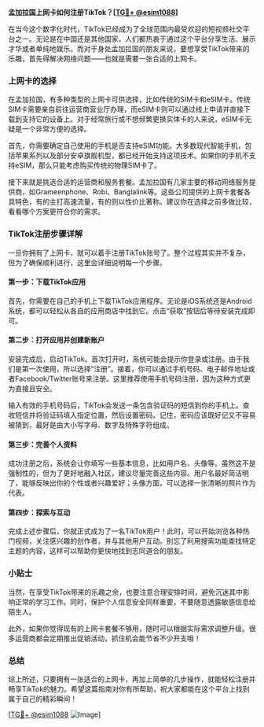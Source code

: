 **孟加拉国上网卡如何注册TikTok？[[TG💪+ @esim1088](https://t.me/s/esim1088)]**

在当今这个数字化时代，TikTok已经成为了全球范围内最受欢迎的短视频社交平台之一。无论是在中国还是其他国家，人们都热衷于通过这个平台分享生活、展示才华或者单纯地娱乐。而对于身处孟加拉国的朋友来说，要想享受TikTok带来的乐趣，首先得解决网络问题——也就是需要一张合适的上网卡。

### 上网卡的选择

在孟加拉国，有多种类型的上网卡可供选择，比如传统的SIM卡和eSIM卡。传统SIM卡需要亲自前往运营商营业厅办理，而eSIM卡则可以通过线上申请并直接下载到支持它的设备上。对于经常旅行或不想频繁更换实体卡的人来说，eSIM卡无疑是一个非常方便的选择。

首先，你需要确定自己使用的手机是否支持eSIM功能。大多数现代智能手机，包括苹果系列以及部分安卓旗舰机型，都已经开始支持这项技术。如果你的手机不支持eSIM，那么只能考虑购买传统的物理SIM卡了。

接下来就是挑选合适的运营商和服务套餐。孟加拉国有几家主要的移动网络服务提供商，如Grameenphone、Robi、Banglalink等。这些公司提供的上网卡套餐各具特色，有的主打高速流量，有的则以性价比著称。建议你在选择之前多做比较，看看哪个方案更符合你的需求。

### TikTok注册步骤详解

一旦你拥有了上网卡，就可以着手注册TikTok账号了。整个过程其实并不复杂，但为了确保顺利进行，这里会详细说明每一个步骤。

#### 第一步：下载TikTok应用

首先，你需要在自己的手机上下载TikTok应用程序。无论是iOS系统还是Android系统，都可以轻松从各自的应用商店中找到它。点击“获取”按钮后等待安装完成即可。

#### 第二步：打开应用并创建新账户

安装完成后，启动TikTok。首次打开时，系统可能会提示你登录或注册。由于我们是第一次使用，所以选择“注册”。接着，你可以通过手机号码、电子邮件地址或者Facebook/Twitter账号来注册。这里推荐使用手机号码注册，因为这种方式更为直接且安全。

输入有效的手机号码后，TikTok会发送一条包含验证码的短信到你的手机上。查收短信并将验证码填入指定位置，然后设置密码。记住，密码应该既好记又不容易被猜到，最好是由大小写字母、数字及特殊字符组成。

#### 第三步：完善个人资料

成功注册之后，系统会让你填写一些基本信息，比如用户名、头像等。虽然这不是强制性的，但为了更好地融入社区，建议尽量完善这些内容。用户名最好简洁明了，能够反映出你的个性或者兴趣爱好；头像方面，可以选择一张清晰的照片作为代表。

#### 第四步：探索与互动

完成上述步骤后，你就正式成为了一名TikTok用户！此时，可以开始浏览各种热门视频，关注感兴趣的创作者，并与其他用户互动。别忘了利用搜索功能查找特定主题的内容，这样可以帮助你更快地找到志同道合的朋友。

### 小贴士

当然，在享受TikTok带来的乐趣之余，也要注意合理安排时间，避免沉迷其中影响正常的学习工作。同时，保护个人信息安全同样重要，不要随意透露敏感信息给陌生人。

此外，如果你觉得现有的上网卡套餐不够用，随时可以根据实际需求调整升级。很多运营商都会定期推出促销活动，抓住机会能节省不少开支哦！

### 总结

综上所述，只要拥有一张适合的上网卡，再加上简单的几步操作，就能轻松注册并畅享TikTok的魅力。希望这篇指南对你有所帮助，祝大家都能在这个平台上找到属于自己的精彩瞬间！

[[TG💪+ @esim1088](https://t.me/s/esim1088) ![Image](https://i.postimg.cc/4NQfJmqS/Snipaste-2025-05-13-00-14-12.png)]